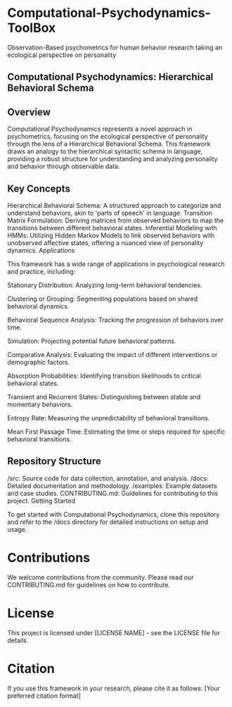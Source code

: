 # Computational-Psychodynamics-ToolBox
Observation-Based psychometrics for human behavior research taking an ecological perspective on personality

## Computational Psychodynamics: Hierarchical Behavioral Schema

## Overview

Computational Psychodynamics represents a novel approach in psychometrics, focusing on the ecological perspective of personality through the lens of a Hierarchical Behavioral Schema. This framework draws an analogy to the hierarchical syntactic schema in language, providing a robust structure for understanding and analyzing personality and behavior through observable data.

## Key Concepts

Hierarchical Behavioral Schema: A structured approach to categorize and understand behaviors, akin to 'parts of speech' in language.
Transition Matrix Formulation: Deriving matrices from observed behaviors to map the transitions between different behavioral states.
Inferential Modeling with HMMs: Utilizing Hidden Markov Models to link observed behaviors with unobserved affective states, offering a nuanced view of personality dynamics.
Applications

This framework has a wide range of applications in psychological research and practice, including:

Stationary Distribution: Analyzing long-term behavioral tendencies.

Clustering or Grouping: Segmenting populations based on shared behavioral dynamics.

Behavioral Sequence Analysis: Tracking the progression of behaviors over time.

Simulation: Projecting potential future behavioral patterns.

Comparative Analysis: Evaluating the impact of different interventions or demographic factors.

Absorption Probabilities: Identifying transition likelihoods to critical behavioral states.

Transient and Recurrent States: Distinguishing between stable and momentary behaviors.

Entropy Rate: Measuring the unpredictability of behavioral transitions.

Mean First Passage Time: Estimating the time or steps required for specific behavioral transitions.

## Repository Structure

/src: Source code for data collection, annotation, and analysis.
/docs: Detailed documentation and methodology.
/examples: Example datasets and case studies.
CONTRIBUTING.md: Guidelines for contributing to this project.
Getting Started

To get started with Computational Psychodynamics, clone this repository and refer to the /docs directory for detailed instructions on setup and usage.

# Contributions

We welcome contributions from the community. Please read our CONTRIBUTING.md for guidelines on how to contribute.

# License

This project is licensed under [LICENSE NAME] - see the LICENSE file for details.

# Citation

If you use this framework in your research, please cite it as follows:
[Your preferred citation format]
